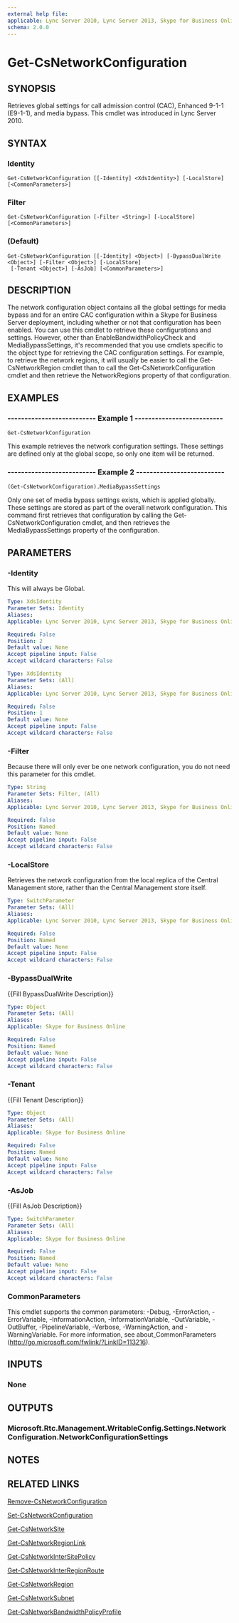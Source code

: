 ```yaml
---
external help file: 
applicable: Lync Server 2010, Lync Server 2013, Skype for Business Online, Skype for Business Server 2015
schema: 2.0.0
---
```


# Get-CsNetworkConfiguration

## SYNOPSIS
Retrieves global settings for call admission control (CAC), Enhanced 9-1-1 (E9-1-1), and media bypass.
This cmdlet was introduced in Lync Server 2010.


## SYNTAX

### Identity
```
Get-CsNetworkConfiguration [[-Identity] <XdsIdentity>] [-LocalStore] [<CommonParameters>]
```

### Filter
```
Get-CsNetworkConfiguration [-Filter <String>] [-LocalStore] [<CommonParameters>]
```

###  (Default)
```
Get-CsNetworkConfiguration [[-Identity] <Object>] [-BypassDualWrite <Object>] [-Filter <Object>] [-LocalStore]
 [-Tenant <Object>] [-AsJob] [<CommonParameters>]
```

## DESCRIPTION
The network configuration object contains all the global settings for media bypass and for an entire CAC configuration within a Skype for Business Server deployment, including whether or not that configuration has been enabled.
You can use this cmdlet to retrieve these configurations and settings.
However, other than EnableBandwidthPolicyCheck and MediaBypassSettings, it's recommended that you use cmdlets specific to the object type for retrieving the CAC configuration settings.
For example, to retrieve the network regions, it will usually be easier to call the Get-CsNetworkRegion cmdlet than to call the Get-CsNetworkConfiguration cmdlet and then retrieve the NetworkRegions property of that configuration.


## EXAMPLES

### -------------------------- Example 1 --------------------------
```
Get-CsNetworkConfiguration
```

This example retrieves the network configuration settings.
These settings are defined only at the global scope, so only one item will be returned.

### -------------------------- Example 2 --------------------------
```
(Get-CsNetworkConfiguration).MediaBypassSettings
```

Only one set of media bypass settings exists, which is applied globally.
These settings are stored as part of the overall network configuration.
This command first retrieves that configuration by calling the Get-CsNetworkConfiguration cmdlet, and then retrieves the MediaBypassSettings property of the configuration.


## PARAMETERS

### -Identity
This will always be Global.

```yaml
Type: XdsIdentity
Parameter Sets: Identity
Aliases: 
Applicable: Lync Server 2010, Lync Server 2013, Skype for Business Online, Skype for Business Server 2015

Required: False
Position: 2
Default value: None
Accept pipeline input: False
Accept wildcard characters: False
```

```yaml
Type: XdsIdentity
Parameter Sets: (All)
Aliases: 
Applicable: Lync Server 2010, Lync Server 2013, Skype for Business Online, Skype for Business Server 2015

Required: False
Position: 1
Default value: None
Accept pipeline input: False
Accept wildcard characters: False
```

### -Filter
Because there will only ever be one network configuration, you do not need this parameter for this cmdlet.

```yaml
Type: String
Parameter Sets: Filter, (All)
Aliases: 
Applicable: Lync Server 2010, Lync Server 2013, Skype for Business Online, Skype for Business Server 2015

Required: False
Position: Named
Default value: None
Accept pipeline input: False
Accept wildcard characters: False
```

### -LocalStore
Retrieves the network configuration from the local replica of the Central Management store, rather than the Central Management store itself.

```yaml
Type: SwitchParameter
Parameter Sets: (All)
Aliases: 
Applicable: Lync Server 2010, Lync Server 2013, Skype for Business Online, Skype for Business Server 2015

Required: False
Position: Named
Default value: None
Accept pipeline input: False
Accept wildcard characters: False
```

### -BypassDualWrite
{{Fill BypassDualWrite Description}}

```yaml
Type: Object
Parameter Sets: (All)
Aliases: 
Applicable: Skype for Business Online

Required: False
Position: Named
Default value: None
Accept pipeline input: False
Accept wildcard characters: False
```

### -Tenant
{{Fill Tenant Description}}

```yaml
Type: Object
Parameter Sets: (All)
Aliases: 
Applicable: Skype for Business Online

Required: False
Position: Named
Default value: None
Accept pipeline input: False
Accept wildcard characters: False
```

### -AsJob
{{Fill AsJob Description}}

```yaml
Type: SwitchParameter
Parameter Sets: (All)
Aliases: 
Applicable: Skype for Business Online

Required: False
Position: Named
Default value: None
Accept pipeline input: False
Accept wildcard characters: False
```

### CommonParameters
This cmdlet supports the common parameters: -Debug, -ErrorAction, -ErrorVariable, -InformationAction, -InformationVariable, -OutVariable, -OutBuffer, -PipelineVariable, -Verbose, -WarningAction, and -WarningVariable. For more information, see about_CommonParameters (http://go.microsoft.com/fwlink/?LinkID=113216).


## INPUTS

### None


## OUTPUTS

### Microsoft.Rtc.Management.WritableConfig.Settings.NetworkConfiguration.NetworkConfigurationSettings


## NOTES


## RELATED LINKS

[Remove-CsNetworkConfiguration]()

[Set-CsNetworkConfiguration]()

[Get-CsNetworkSite]()

[Get-CsNetworkRegionLink]()

[Get-CsNetworkInterSitePolicy]()

[Get-CsNetworkInterRegionRoute]()

[Get-CsNetworkRegion]()

[Get-CsNetworkSubnet]()

[Get-CsNetworkBandwidthPolicyProfile]()